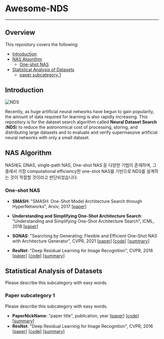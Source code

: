 # Awesome-NDS

---

## Overview

This repository covers the following:

- [Introduction](#introduction)
- [NAS Algorithm](#nas-algorithm)
  - [One-shot NAS](#One-shot-NAS)
- [Statistical Analysis of Datasets](#statistical-analysis-of-datasets)
  - [paper subcategory 1](#paper-subcategory-1)



## Introduction

![NDS](https://user-images.githubusercontent.com/90232305/209629502-37e63cf7-5a45-42db-93ea-55b11f8cb9fc.jpg)

Recently, as huge artificial neural networks have begun to gain popularity, the amount of data required for learning is also rapidly increasing. This repository is for the dataset search algorithm called **Neural Dataset Search** (**NDS**) to reduce the astronomical cost of processing, storing, and distributing large datasets and to evaluate and verify supermassive artificial neural networks with only a small dataset. 


## NAS Algorithm

NAS에도 DNAS, single-path NAS, One-shot NAS 등 다양한 기법이 존재하며, 그 중에서 가장 computational efficiency한 one-shot NAS를 기반으로 NDS를 설계하는 것이 적절할 것이라고 판단되었습니다. 



### One-shot NAS


- **SMASH**: "SMASH: One-Shot Model Architecture Search through HyperNetworks", Arxiv, 2017 [[paper](https://arxiv.org/abs/1708.05344)]
- **Understanding and Simplifying One-Shot Architecture Search**: "Understanding and Simplifying One-Shot Architecture Search", ICML, 2018 [[paper](https://proceedings.mlr.press/v80/bender18a/bender18a.pdf)]
- **SGNAS**: "Searching by Generating: Flexible and Efficient One-Shot NAS with
Architecture Generator", CVPR, 2021 [[paper](https://arxiv.org/abs/2103.07289)] [[code](https://github.com/eric8607242/SGNAS)] [[summary](summary/example.md)]

- **ResNet**: "Deep Residual Learning for Image Recognition", CVPR, 2016 [[paper](https://arxiv.org/abs/1512.03385)] [[code](https://github.com/pytorch/vision/blob/main/torchvision/models/resnet.py)] [[summary](summary/example.md)]

  

## Statistical Analysis of Datasets

Please describe this subcategory with easy words.



### Paper subcategory 1

Please describe this subcategory with easy words.



- **PaperNickName**: "paper title", publication, year [[paper](https://arxiv.org/abs/1512.03385)] [[code](https://github.com/pytorch/vision/blob/main/torchvision/models/resnet.py)] [[summary](summary/example.md)]
- **ResNet**: "Deep Residual Learning for Image Recognition", CVPR, 2016 [[paper](https://arxiv.org/abs/1512.03385)] [[code](https://github.com/pytorch/vision/blob/main/torchvision/models/resnet.py)] [[summary](summary/example.md)]

